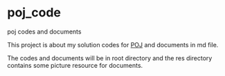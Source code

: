 # poj_code
poj codes and documents

This project is about my solution codes for [POJ](http://poj.org) and documents in md file.

The codes and documents will be in root directory and the res directory contains some picture resource for documents.
